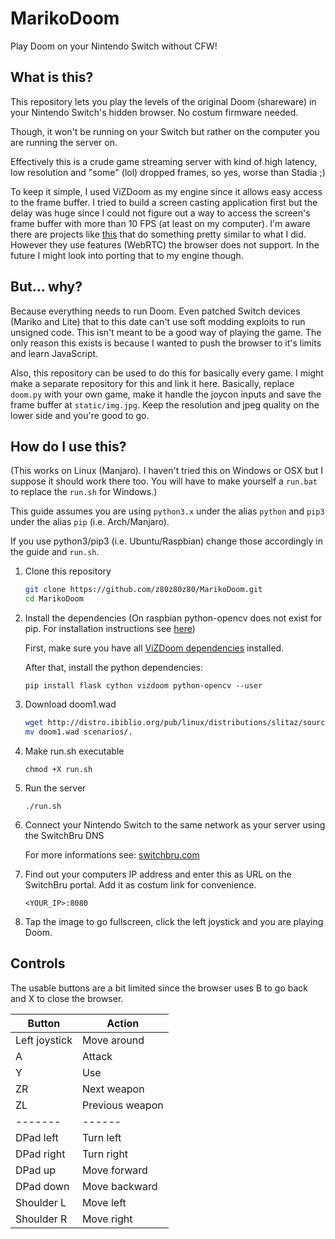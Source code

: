 # MarikoDoom
Play Doom on your Nintendo Switch without CFW!

## What is this?
This repository lets you play the levels of the original Doom (shareware) in your Nintendo Switch's hidden browser. No costum firmware needed.

Though, it won't be running on your Switch but rather on the computer you are running the server on.

Effectively this is a crude game streaming server with kind of high latency, low resolution and "some" (lol) dropped frames, so yes, worse than Stadia ;) 

To keep it simple, I used ViZDoom as my engine since it allows easy access to the frame buffer. I tried to build a screen casting application first but the delay was huge since I could not figure out a way to access the screen's frame buffer with more than 10 FPS (at least on my computer). I'm aware there are projects like [this](https://www.linux-projects.org/uv4l/tutorials/play-retropie-in-browser/) that do something pretty similar to what I did. However they use features (WebRTC) the browser does not support. In the future I might look into porting that to my engine though.

## But... why?
Because everything needs to run Doom. Even patched Switch devices (Mariko and Lite) that to this date can't use soft modding exploits to run unsigned code.
This isn't meant to be a good way of playing the game. The only reason this exists is because I wanted to push the browser to it's limits and learn JavaScript.

Also, this repository can be used to do this for basically every game. I might make a separate repository for this and link it here.
Basically, replace `doom.py` with your own game, make it handle the joycon inputs and save the frame buffer at `static/img.jpg`. Keep the resolution and jpeg quality on the lower side and you're good to go.

## How do I use this?
(This works on Linux (Manjaro). I haven't tried this on Windows or OSX but I suppose it should work there too. You will have to make yourself a `run.bat` to replace the `run.sh` for Windows.)

This guide assumes you are using `python3.x` under the alias `python` and `pip3` under the alias `pip` (i.e. Arch/Manjaro). 

If you use python3/pip3 (i.e. Ubuntu/Raspbian) change those accordingly in the guide and `run.sh`.

1. Clone this repository
   ```bash
   git clone https://github.com/z80z80z80/MarikoDoom.git
   cd MarikoDoom
   ```
2. Install the dependencies (On raspbian python-opencv does not exist for pip. For installation instructions see [here](https://raspberrypi.stackexchange.com/questions/95982/how-to-install-opencv-on-raspbian-stretch))
   
   First, make sure you have all [ViZDoom dependencies](https://github.com/mwydmuch/ViZDoom/blob/master/doc/Building.md#linux_deps) installed.
   
   After that, install the python dependencies:
   
   `pip install flask cython vizdoom python-opencv --user`
   
3. Download doom1.wad

   ```bash
   wget http://distro.ibiblio.org/pub/linux/distributions/slitaz/sources/packages/d/doom1.wad
   mv doom1.wad scenarios/.
   ```
4. Make run.sh executable

   `chmod +X run.sh`
5. Run the server

   `./run.sh`
6. Connect your Nintendo Switch to the same network as your server using the SwitchBru DNS 

   For more informations see: [switchbru.com](https://www.switchbru.com/dns/)
7. Find out your computers IP address and enter this as URL on the SwitchBru portal. Add it as costum link for convenience.

   `<YOUR_IP>:8080`
8. Tap the image to go fullscreen, click the left joystick and you are playing Doom.

## Controls
The usable buttons are a bit limited since the browser uses B to go back and X to close the browser.

Button | Action
-------| ------
Left joystick | Move around
A | Attack
Y | Use
ZR | Next weapon
ZL | Previous weapon
-------| ------
DPad left | Turn left
DPad right | Turn right
DPad up | Move forward
DPad down | Move backward
Shoulder L | Move left
Shoulder R | Move right
